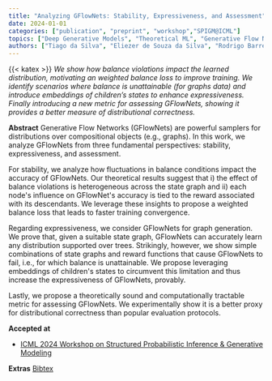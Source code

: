 ```yaml
---
title: "Analyzing GFlowNets: Stability, Expressiveness, and Assessment"
date: 2024-01-01
categories: ["publication", "preprint", "workshop","SPIGM@ICML"]
topics: ["Deep Generative Models", "Theoretical ML", "Generative Flow Networks"]
authors: ["Tiago da Silva", "Eliezer de Souza da Silva", "Rodrigo Barreto Alves", "Luiz Max Carvalho", "Amauri H Souza", "Samuel Kaski", "Vikas Garg", "Diego Mesquita"]
---
```

{{< katex >}}
*We show how balance violations impact the learned distribution, motivating an weighted balance loss to improve training. We identify scenarios where balance is unattainable (for graphs data) and introduce embeddings of children’s states to enhance expressiveness. Finally introducing a new metric for assessing GFlowNets, showing it provides a better measure of distributional correctness.*
<!--more-->

**Abstract** 
Generative Flow Networks (GFlowNets) are powerful samplers for distributions over compositional objects (e.g., graphs). In this work, we analyze GFlowNets from three fundamental perspectives: stability, expressiveness, and assessment.

For stability, we analyze how fluctuations in balance conditions impact the accuracy of GFlowNets. Our theoretical results suggest that i) the effect of balance violations is heterogeneous across the state graph and ii) each node's influence on GFlowNet's accuracy is tied to the reward associated with its descendants. We leverage these insights to propose a weighted balance loss that leads to faster training convergence.

Regarding expressiveness, we consider GFlowNets for graph generation. We prove that, given a suitable state graph, GFlowNets can accurately learn any distribution supported over trees. Strikingly, however, we show simple combinations of state graphs and reward functions that cause GFlowNets to fail, i.e., for which balance is unattainable. We propose leveraging embeddings of children's states to circumvent this limitation and thus increase the expressiveness of GFlowNets, provably.

Lastly, we propose a theoretically sound and computationally tractable metric for assessing GFlowNets. We experimentally show it is a better proxy for distributional correctness than popular evaluation protocols.

**Accepted at**
- [ICML 2024 Workshop on Structured Probabilistic Inference & Generative Modeling](https://openreview.net/forum?id=B8KXmXFiFj)

**Extras**
[Bibtex](bibtex/bib.bib)